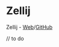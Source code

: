 # Zellij

Zellij - [Web](https://zellij.dev/)/[GitHub](https://github.com/zellij-org/zellij)

// to do
